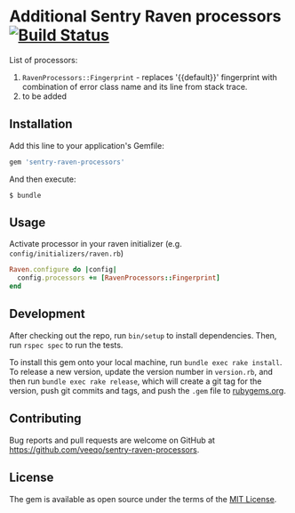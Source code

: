 # Additional Sentry Raven processors [![Build Status](https://travis-ci.com/veeqo/sentry-raven-processors.svg?branch=master)](https://travis-ci.com/veeqo/sentry-raven-processors)

List of processors:
1. `RavenProcessors::Fingerprint` - replaces '{{default}}' fingerprint with combination of error class name and its line from stack trace.
2. to be added

## Installation

Add this line to your application's Gemfile:

```ruby
gem 'sentry-raven-processors'
```

And then execute:

    $ bundle

## Usage

Activate processor in your raven initializer (e.g. `config/initializers/raven.rb`)

```ruby
Raven.configure do |config|
  config.processors += [RavenProcessors::Fingerprint]
end
```

## Development

After checking out the repo, run `bin/setup` to install dependencies. Then, run `rspec spec` to run the tests.

To install this gem onto your local machine, run `bundle exec rake install`. To release a new version, update the version number in `version.rb`, and then run `bundle exec rake release`, which will create a git tag for the version, push git commits and tags, and push the `.gem` file to [rubygems.org](https://rubygems.org).

## Contributing

Bug reports and pull requests are welcome on GitHub at https://github.com/veeqo/sentry-raven-processors.

## License

The gem is available as open source under the terms of the [MIT License](https://opensource.org/licenses/MIT).
